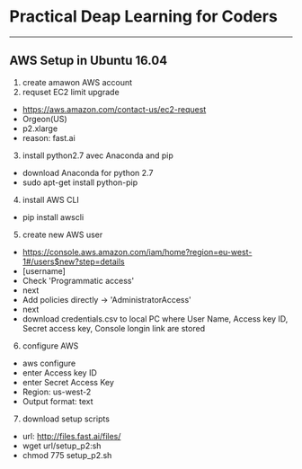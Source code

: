 # Practical Deap Learning for Coders
---
## AWS Setup in Ubuntu 16.04
1. create amawon AWS account
2. requset EC2 limit upgrade
* https://aws.amazon.com/contact-us/ec2-request
* Orgeon(US)
* p2.xlarge
* reason: fast.ai
3. install python2.7 avec Anaconda and pip
* download Anaconda for python 2.7
* sudo apt-get install python-pip
4. install AWS CLI
* pip install awscli
5. create new AWS user
* https://console.aws.amazon.com/iam/home?region=eu-west-1#/users$new?step=details
* [username]
* Check 'Programmatic access'
* next
* Add policies directly -> 'AdministratorAccess'
* next
* download credentials.csv to local PC where User Name, Access key ID, Secret access key, Console longin link are stored
6. configure AWS
* aws configure
* enter Access key ID
* enter Secret Access Key
* Region: us-west-2
* Output format: text
7. download setup scripts
* url: http://files.fast.ai/files/
* wget url/setup_p2:sh
* chmod 775 setup_p2.sh

